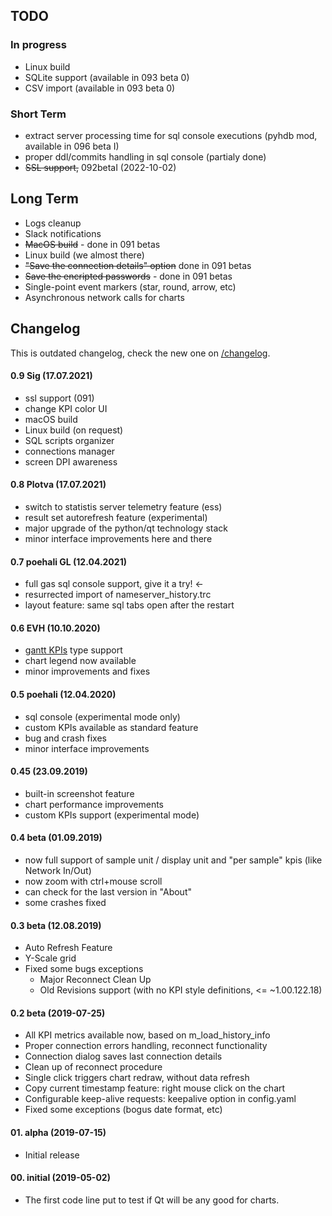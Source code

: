 ## TODO
### In progress
* Linux build
* SQLite support (available in 093 beta 0)
* CSV import (available in 093 beta 0)

### Short Term
* extract server processing time for sql console executions (pyhdb mod, available in 096 beta I)
* proper ddl/commits handling in sql console (partialy done)
* ~~SSL support,~~ 092betaI (2022-10-02)

## Long Term
* Logs cleanup
* Slack notifications
* ~~MacOS build~~ - done in 091 betas
* Linux build (we almost there)
* ~~"Save the connection details" option~~ done in 091 betas
* ~~Save the encripted passwords~~ - done in 091 betas
* Single-point event markers (star, round, arrow, etc)
* Asynchronous network calls for charts

## Changelog

This is outdated changelog, check the new one on [/changelog](/changelog).

#### 0.9 Sig (17.07.2021)
* ssl support (091)
* change KPI color UI
* macOS build
* Linux build (on request)
* SQL scripts organizer
* connections manager
* screen DPI awareness

#### 0.8 Plotva (17.07.2021)
* switch to statistis server telemetry feature (ess)
* result set autorefresh feature (experimental)
* major upgrade of the python/qt technology stack
* minor interface improvements here and there

#### 0.7 poehali GL (12.04.2021)
* full gas sql console support, give it a try! <-
* resurrected import of nameserver_history.trc
* layout feature: same sql tabs open after the restart

#### 0.6 EVH (10.10.2020)
* [gantt KPIs](/customKPIgantt) type support
* chart legend now available
* minor improvements and fixes

#### 0.5 poehali (12.04.2020)
* sql console (experimental mode only)
* custom KPIs available as standard feature
* bug and crash fixes
* minor interface improvements

#### 0.45 (23.09.2019)
* built-in screenshot feature
* chart performance improvements
* custom KPIs support (experimental mode)

#### 0.4 beta (01.09.2019)
* now full support of sample unit / display unit and "per sample" kpis (like Network In/Out)
* now zoom with ctrl+mouse scroll 
* can check for the last version in "About"
* some crashes fixed

#### 0.3 beta (12.08.2019)
* Auto Refresh Feature
* Y-Scale grid
* Fixed some bugs exceptions
  + Major Reconnect Clean Up
  + Old Revisions support (with no KPI style definitions, <= ~1.00.122.18)

#### 0.2 beta (2019-07-25)
* All KPI metrics available now, based on m_load_history_info
* Proper connection errors handling, reconnect functionality
* Connection dialog saves last connection details
* Clean up of reconnect procedure
* Single click triggers chart redraw, without data refresh
* Copy current timestamp feature: right mouse click on the chart
* Configurable keep-alive requests: keepalive option in config.yaml
* Fixed some exceptions (bogus date format, etc)

#### 01. alpha (2019-07-15)
* Initial release

#### 00. initial (2019-05-02)
* The first code line put to test if Qt will be any good for charts.
